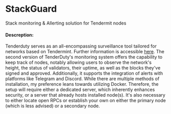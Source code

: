 # StackGuard
Stack monitoring &amp; Allerting solution for Tendermit nodes

#### Descreption:
Tenderduty serves as an all-encompassing surveillance tool tailored for networks based on Tendermint. Further information is accessible [here](https://github.com/blockpane/tenderduty). The second version of TenderDuty's monitoring system offers the capability to keep track of nodes, notably allowing users to observe the network's height, the status of validators, their uptime, as well as the blocks they've signed and approved. Additionally, it supports the integration of alerts with platforms like Telegram and Discord. While there are multiple methods of installation, my preference leans towards utilizing Docker. Therefore, the setup will require either a dedicated server, which inherently enhances security, or a server that already hosts installed node(s). It's also necessary to either locate open RPCs or establish your own on either the primary node (which is less advised) or a secondary node.

